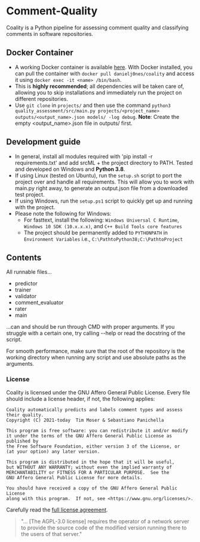 # Comment-Quality
Coality is a Python pipeline for assessing comment quality and classifying comments in software repositories.
## Docker Container
* A working Docker container is available [here](https://hub.docker.com/r/danielj0nes/coality). With Docker installed, you can pull the container with `docker pull danielj0nes/coality` and access it using `docker exec -it <name> /bin/bash`. 
* This is **highly recommended**; all dependencies will be taken care of, allowing you to skip installations and immediately run the project on different repositories.
* Use `git clone` in `projects/` and then use the command `python3 quality_assessment/src/main.py projects/<project_name> outputs/<output_name>.json models/ -log debug`. **Note**: Create the empty <output_name>.json file in outputs/ first.
## Development guide
* In general, install all modules required with 'pip install -r requirements.txt' and add srcML + the project directory to PATH. Tested and developed on Windows and **Python 3.8**.
* If using Linux (tested on Ubuntu), run the `setup.sh` script to port the project over and handle all requirements. This will allow you to work with main.py right away, to generate an output.json file from a downloaded test project. 
* If using Windows, run the `setup.ps1` script to quickly get up and running with the project.
* Please note the following for Windows:
  * For fasttext, install the following: `Windows Universal C Runtime`, `Windows 10 SDK (10.x.x.x)`, and `C++ Build Tools core features`
  * The project should be permanently added to `PYTHONPATH` in `Environment Variables` i.e., `C:\PathtoPython38;C:\PathtoProject`
## Contents
All runnable files...
- predictor
- trainer
- validator
- comment_evaluator
- rater
- main

...can and should be run through CMD with proper arguments. If you struggle with a certain one, try calling --help or
read the docstring of the script.

For smooth performance, make sure that the root of the repository is the working directory when running any script
and use absolute paths as the arguments.

### License

Coality is licensed under the GNU Affero General Public License. Every file should include a license header, if not, the following applies:

```
Coality automatically predicts and labels comment types and assess their quality.
Copyright (C) 2021-today  Tim Moser & Sebastiano Panichella

This program is free software: you can redistribute it and/or modify
it under the terms of the GNU Affero General Public License as published by
the Free Software Foundation, either version 3 of the License, or
(at your option) any later version.

This program is distributed in the hope that it will be useful,
but WITHOUT ANY WARRANTY; without even the implied warranty of
MERCHANTABILITY or FITNESS FOR A PARTICULAR PURPOSE.  See the
GNU Affero General Public License for more details.

You should have received a copy of the GNU Affero General Public License
along with this program.  If not, see <https://www.gnu.org/licenses/>. 
```

Carefully read the [full license agreement](https://www.gnu.org/licenses/agpl-3.0.en.html).

> "... [The AGPL-3.0 license] requires the operator of a network server to provide the source code of the modified version running there to the users of that server."
